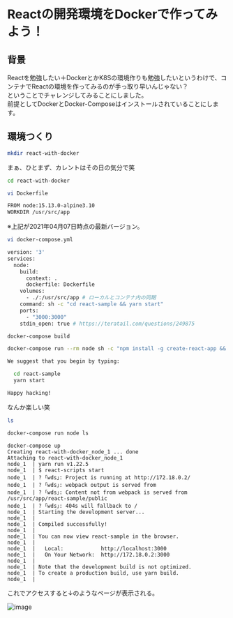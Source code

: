 # Reactの開発環境をDockerで作ってみよう！

## 背景

Reactを勉強したい＋DockerとかK8Sの環境作りも勉強したいというわけで、コンテナでReactの環境を作ってみるのが手っ取り早いんじゃない？   
ということでチャレンジしてみることにしました。   
前提としてDockerとDocker-Composeはインストールされていることにします。

## 環境つくり

```bash
mkdir react-with-docker
```

まぁ、ひとまず、カレントはその日の気分で笑   

```bash
cd react-with-docker
```

```bash
vi Dockerfile
```

```bash
FROM node:15.13.0-alpine3.10
WORKDIR /usr/src/app
```
※上記が2021年04月07日時点の最新バージョン。   

```bash
vi docker-compose.yml
```

```bash
version: '3'
services:
  node:
    build:
      context: .
      dockerfile: Dockerfile
    volumes:
      - ./:/usr/src/app # ローカルとコンテナ内の同期
    command: sh -c "cd react-sample && yarn start"
    ports:
      - "3000:3000"
    stdin_open: true # https://teratail.com/questions/249875
```

```bash
docker-compose build
```

```bash
docker-compose run --rm node sh -c "npm install -g create-react-app && create-react-app react-sample"
```

```bash
We suggest that you begin by typing:

  cd react-sample
  yarn start

Happy hacking!
```
なんか楽しい笑

```bash
ls
```

```bash
docker-compose run node ls
```

```node
docker-compose up
Creating react-with-docker_node_1 ... done
Attaching to react-with-docker_node_1
node_1  | yarn run v1.22.5
node_1  | $ react-scripts start
node_1  | ? ｢wds｣: Project is running at http://172.18.0.2/
node_1  | ? ｢wds｣: webpack output is served from
node_1  | ? ｢wds｣: Content not from webpack is served from /usr/src/app/react-sample/public
node_1  | ? ｢wds｣: 404s will fallback to /
node_1  | Starting the development server...
node_1  |
node_1  | Compiled successfully!
node_1  |
node_1  | You can now view react-sample in the browser.
node_1  |
node_1  |   Local:            http://localhost:3000
node_1  |   On Your Network:  http://172.18.0.2:3000
node_1  |
node_1  | Note that the development build is not optimized.
node_1  | To create a production build, use yarn build.
node_1  |
```

   
これでアクセスすると↓のようなページが表示される。

![image](https://user-images.githubusercontent.com/18514297/113739562-e1601580-973a-11eb-8f73-9974e0ce7b04.png)
